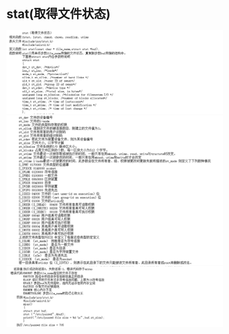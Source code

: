# stat(取得文件状态)

![Alt](../screenshot/stat_1.png)
![Alt](../screenshot/stat_2.png)
![Alt](../screenshot/stat_3.png)